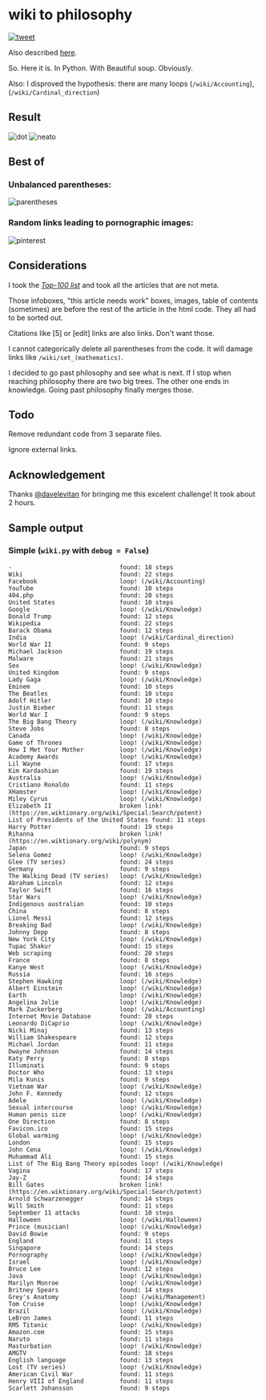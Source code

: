 # wiki to philosophy

[![tweet](twitter.png)](https://twitter.com/davelevitan/status/935619980594466816)

Also described [here](https://en.wikipedia.org/wiki/Wikipedia:Getting_to_Philosophy).

So. Here it is. In Python. With Beautiful soup. Obviously.

Also: I disproved the hypothesis: there are many loops (`/wiki/Accounting`), (`/wiki/Cardinal_direction`)

## Result

![dot](graph_dot.png)
![neato](graph_neato.png)

## Best of

### Unbalanced parentheses:

![parentheses](parentheses.png)

### Random links leading to pornographic images:

![pinterest](pinterest.png)

## Considerations

I took the [_Top-100 list_](https://en.wikipedia.org/wiki/Wikipedia:Multiyear_ranking_of_most_viewed_pages#Top-100_list) and took all the articles that are not meta.

Those infoboxes, "this article needs work" boxes, images, table of contents (sometimes) are before the rest of the article in the html code. They all had to be sorted out.

Citations like [5] or [edit] links are also links. Don't want those.

I cannot categorically delete all parentheses from the code. It will damage links like `/wiki/set_(mathematics)`.

I decided to go past philosophy and see what is next. If I stop when reaching philosophy there are two big trees. The other one ends in knowledge. Going past philosophy finally merges those.

## Todo

Remove redundant code from 3 separate files.

Ignore external links.

## Acknowledgement

Thanks [@davelevitan](https://twitter.com/davelevitan) for bringing me this excelent challenge! It took about 2 hours.

## Sample output

### Simple (`wiki.py` with `debug = False`)

	-                              found: 18 steps
	Wiki                           found: 22 steps
	Facebook                       loop! (/wiki/Accounting)
	YouTube                        found: 10 steps
	404.php                        found: 20 steps
	United States                  found: 10 steps
	Google                         loop! (/wiki/Knowledge)
	Donald Trump                   found: 12 steps
	Wikipedia                      found: 22 steps
	Barack Obama                   found: 12 steps
	India                          loop! (/wiki/Cardinal_direction)
	World War II                   found: 9 steps
	Michael Jackson                found: 19 steps
	Malware                        found: 21 steps
	Sex                            loop! (/wiki/Knowledge)
	United Kingdom                 found: 9 steps
	Lady Gaga                      loop! (/wiki/Knowledge)
	Eminem                         found: 10 steps
	The Beatles                    found: 10 steps
	Adolf Hitler                   found: 10 steps
	Justin Bieber                  found: 11 steps
	World War I                    found: 9 steps
	The Big Bang Theory            loop! (/wiki/Knowledge)
	Steve Jobs                     found: 8 steps
	Canada                         loop! (/wiki/Knowledge)
	Game of Thrones                loop! (/wiki/Knowledge)
	How I Met Your Mother          loop! (/wiki/Knowledge)
	Academy Awards                 loop! (/wiki/Knowledge)
	Lil Wayne                      found: 17 steps
	Kim Kardashian                 found: 19 steps
	Australia                      loop! (/wiki/Knowledge)
	Cristiano Ronaldo              found: 11 steps
	XHamster                       loop! (/wiki/Knowledge)
	Miley Cyrus                    loop! (/wiki/Knowledge)
	Elizabeth II                   broken link! (https://en.wiktionary.org/wiki/Special:Search/potent)
	List of Presidents of the United States found: 11 steps
	Harry Potter                   found: 19 steps
	Rihanna                        broken link! (https://en.wiktionary.org/wiki/polynym)
	Japan                          found: 9 steps
	Selena Gomez                   loop! (/wiki/Knowledge)
	Glee (TV series)               found: 24 steps
	Germany                        found: 9 steps
	The Walking Dead (TV series)   loop! (/wiki/Knowledge)
	Abraham Lincoln                found: 12 steps
	Taylor Swift                   found: 16 steps
	Star Wars                      loop! (/wiki/Knowledge)
	Indigenous australian          found: 10 steps
	China                          found: 8 steps
	Lionel Messi                   found: 12 steps
	Breaking Bad                   loop! (/wiki/Knowledge)
	Johnny Depp                    found: 8 steps
	New York City                  loop! (/wiki/Knowledge)
	Tupac Shakur                   found: 15 steps
	Web scraping                   found: 20 steps
	France                         found: 8 steps
	Kanye West                     loop! (/wiki/Knowledge)
	Russia                         found: 16 steps
	Stephen Hawking                loop! (/wiki/Knowledge)
	Albert Einstein                loop! (/wiki/Knowledge)
	Earth                          loop! (/wiki/Knowledge)
	Angelina Jolie                 loop! (/wiki/Knowledge)
	Mark Zuckerberg                loop! (/wiki/Accounting)
	Internet Movie Database        found: 20 steps
	Leonardo DiCaprio              loop! (/wiki/Knowledge)
	Nicki Minaj                    found: 13 steps
	William Shakespeare            found: 12 steps
	Michael Jordan                 found: 11 steps
	Dwayne Johnson                 found: 14 steps
	Katy Perry                     found: 8 steps
	Illuminati                     found: 9 steps
	Doctor Who                     found: 13 steps
	Mila Kunis                     found: 9 steps
	Vietnam War                    loop! (/wiki/Knowledge)
	John F. Kennedy                found: 12 steps
	Adele                          loop! (/wiki/Knowledge)
	Sexual intercourse             loop! (/wiki/Knowledge)
	Human penis size               loop! (/wiki/Knowledge)
	One Direction                  found: 8 steps
	Favicon.ico                    found: 15 steps
	Global warming                 loop! (/wiki/Knowledge)
	London                         found: 15 steps
	John Cena                      loop! (/wiki/Knowledge)
	Muhammad Ali                   found: 15 steps
	List of The Big Bang Theory episodes loop! (/wiki/Knowledge)
	Vagina                         found: 17 steps
	Jay-Z                          found: 14 steps
	Bill Gates                     broken link! (https://en.wiktionary.org/wiki/Special:Search/potent)
	Arnold Schwarzenegger          found: 14 steps
	Will Smith                     found: 11 steps
	September 11 attacks           found: 10 steps
	Halloween                      loop! (/wiki/Halloween)
	Prince (musician)              loop! (/wiki/Knowledge)
	David Bowie                    found: 9 steps
	England                        found: 11 steps
	Singapore                      found: 14 steps
	Pornography                    loop! (/wiki/Knowledge)
	Israel                         loop! (/wiki/Knowledge)
	Bruce Lee                      found: 12 steps
	Java                           loop! (/wiki/Knowledge)
	Marilyn Monroe                 loop! (/wiki/Knowledge)
	Britney Spears                 found: 14 steps
	Grey's Anatomy                 loop! (/wiki/Management)
	Tom Cruise                     loop! (/wiki/Knowledge)
	Brazil                         loop! (/wiki/Knowledge)
	LeBron James                   found: 11 steps
	RMS Titanic                    loop! (/wiki/Knowledge)
	Amazon.com                     found: 15 steps
	Naruto                         found: 11 steps
	Masturbation                   loop! (/wiki/Knowledge)
	AMGTV                          found: 18 steps
	English language               found: 13 steps
	Lost (TV series)               loop! (/wiki/Knowledge)
	American Civil War             found: 11 steps
	Henry VIII of England          found: 11 steps
	Scarlett Johansson             found: 9 steps
